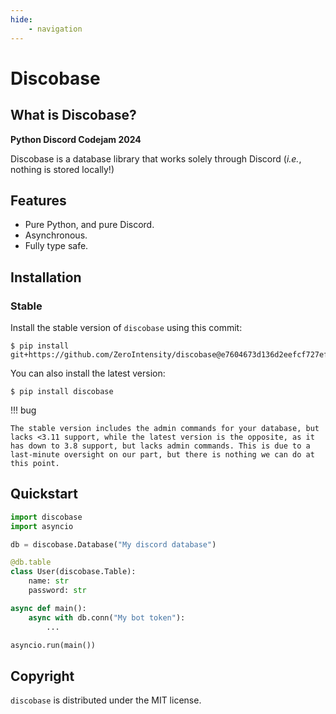 ```yaml
---
hide:
    - navigation
---
```


# Discobase

## What is Discobase?

**Python Discord Codejam 2024**

Discobase is a database library that works solely through Discord (_i.e._, nothing is stored locally!)

## Features

-   Pure Python, and pure Discord.
-   Asynchronous.
-   Fully type safe.

## Installation

### Stable

Install the stable version of `discobase` using this commit:

```
$ pip install git+https://github.com/ZeroIntensity/discobase@e7604673d136d2eefcf727ef9326974a2ecc22ff
```

You can also install the latest version:

```
$ pip install discobase
```

!!! bug

    The stable version includes the admin commands for your database, but lacks <3.11 support, while the latest version is the opposite, as it has down to 3.8 support, but lacks admin commands. This is due to a last-minute oversight on our part, but there is nothing we can do at this point.

## Quickstart

```py
import discobase
import asyncio

db = discobase.Database("My discord database")

@db.table
class User(discobase.Table):
    name: str
    password: str

async def main():
    async with db.conn("My bot token"):
        ...

asyncio.run(main())
```

## Copyright

`discobase` is distributed under the MIT license.
